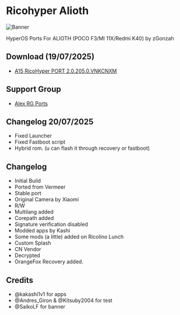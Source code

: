 # Ricohyper Alioth
![Banner](https://github.com/zGonzah/HyperOS-Ports/assets/83481962/edbc44de-20d1-4e95-ac43-163b810ea618)

HyperOS Ports For ALIOTH (POCO F3/MI 11X/Redmi K40) by zGonzah

## Download (19/07/2025)
- [A15 RicoHyper PORT 2.0.205.0.VNKCNXM](https://pixeldrain.com/u/HBwPgcm8)

## Support Group
- [Alex RG Ports](https://t.me/alexports)

## Changelog 20/07/2025
- Fixed Launcher
- Fixed Fastboot script
- Hybrid rom. (u can flash it through recovery or fastboot)
  
## Changelog
- Initial Build
- Ported from Vermeer
- Stable port
- Original Camera by Xiaomi
- R/W
- Multilang added
- Corepath added
- Signature verification disabled
- Modded apps by Kashi
- Some mods (a little) added on Ricolino Lunch
- Custom Splash
- CN Vendor
- Decrypted
- OrangeFox Recovery added.

## Credits
- @kakashi1v1 for apps
- @Andres_Giron & @Kitsuby2004 for test
- @SaikoLF for banner
